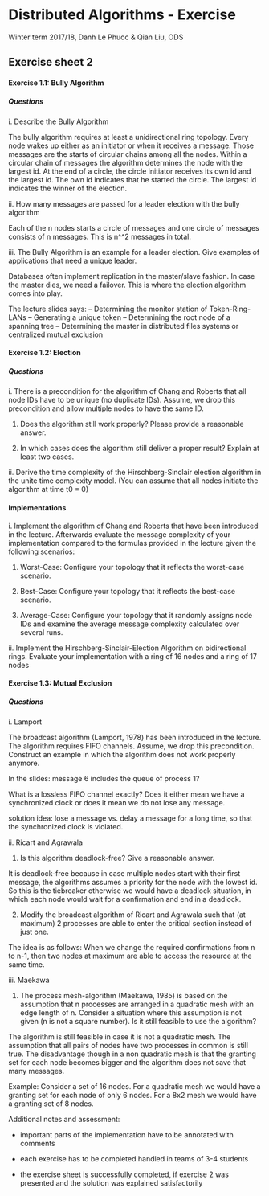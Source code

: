 # Distributed Algorithms - Exercise
Winter term 2017/18, Danh Le Phuoc & Qian Liu, ODS


## Exercise sheet 2


#### Exercise 1.1: Bully Algorithm

##### Questions

i. Describe the Bully Algorithm

The bully algorithm requires at least a unidirectional ring
topology. Every node wakes up either as an initiator or when it
receives a message. Those messages are the starts of circular chains
among all the nodes. Within a circular chain of messages the algorithm
determines the node with the largest id. At the end of a circle, the
circle initiator receives its own id and the largest id. The own id
indicates that he started the circle. The largest id indicates the
winner of the election.

ii. How many messages are passed for a leader election with the bully
algorithm

Each of the n nodes starts a circle of messages and one circle of
messages consists of n messages. This is n^^2 messages in total.

iii. The Bully Algorithm is an example for a leader election. Give
examples of applications that need a unique leader.

Databases often implement replication in the master/slave fashion. In
case the master dies, we need a failover. This is where the election
algorithm comes into play.

The lecture slides says:
– Determining the monitor station of Token-Ring-LANs
– Generating a unique token
– Determining the root node of a spanning tree
– Determining the master in distributed files systems or centralized mutual
exclusion

#### Exercise 1.2: Election

##### Questions

i. There is a precondition for the algorithm of Chang and Roberts that
all node IDs have to be unique (no duplicate IDs). Assume, we drop
this precondition and allow multiple nodes to have the same ID.

1. Does the algorithm still work properly? Please provide a reasonable
   answer.

2. In which cases does the algorithm still deliver a proper result?
Explain at least two cases.

ii. Derive the time complexity of the Hirschberg-Sinclair election
algorithm in the unite time complexity model. (You can assume that all
nodes initiate the algorithm at time t0 = 0)

#### Implementations

i. Implement the algorithm of Chang and Roberts that have been
introduced in the lecture. Afterwards evaluate the message complexity
of your implementation compared to the formulas provided in the
lecture given the following scenarios:

1. Worst-Case: Configure your topology that it reflects the worst-case
scenario.

2. Best-Case: Configure your topology that it reflects the best-case
   scenario.

3. Average-Case: Configure your topology that it randomly assigns node
IDs and examine the average message complexity calculated over several
runs.

ii. Implement the Hirschberg-Sinclair-Election Algorithm on
bidirectional rings.  Evaluate your implementation with a ring of 16
nodes and a ring of 17 nodes


#### Exercise 1.3: Mutual Exclusion

##### Questions

i. Lamport

The broadcast algorithm (Lamport, 1978) has been introduced in the
lecture. The algorithm requires FIFO channels. Assume, we drop this
precondition. Construct an example in which the algorithm does not
work properly anymore.

In the slides: message 6 includes the queue of process 1?

What is a lossless FIFO channel exactly? Does it either mean we have a
synchronized clock or does it mean we do not lose any message.

solution idea: lose a message vs. delay a message for a long time, so
that the synchronized clock is violated.

ii. Ricart and Agrawala

1. Is this algorithm deadlock-free? Give a reasonable answer.

It is deadlock-free because in case multiple nodes start with their
first message, the algorithms assumes a priority for the node with the
lowest id. So this is the tiebreaker otherwise we would have a
deadlock situation, in which each node would wait for a confirmation
and end in a deadlock.

2. Modify the broadcast algorithm of Ricart and Agrawala such that (at
maximum) 2 processes are able to enter the critical section instead of
just one.

The idea is as follows: When we change the required confirmations from
n to n-1, then two nodes at maximum are able to access the resource at
the same time.

iii. Maekawa

1. The process mesh-algorithm (Maekawa, 1985) is based on the
assumption that n processes are arranged in a quadratic mesh with an
edge length of n. Consider a situation where this assumption is not
given (n is not a square number). Is it still feasible to use the
algorithm?

The algorithm is still feasible in case it is not a quadratic
mesh. The assumption that all pairs of nodes have two processes in
common is still true. The disadvantage though in a non quadratic mesh
is that the granting set for each node becomes bigger and the
algorithm does not save that many messages.

Example: Consider a set of 16 nodes. For a quadratic mesh we would
have a granting set for each node of only 6 nodes. For a 8x2 mesh we
would have a granting set of 8 nodes.

Additional notes and assessment:

* important parts of the implementation have to be annotated with
  comments

* each exercise has to be completed handled in teams of 3-4 students

* the exercise sheet is successfully completed, if exercise 2 was
presented and the solution was explained satisfactorily
